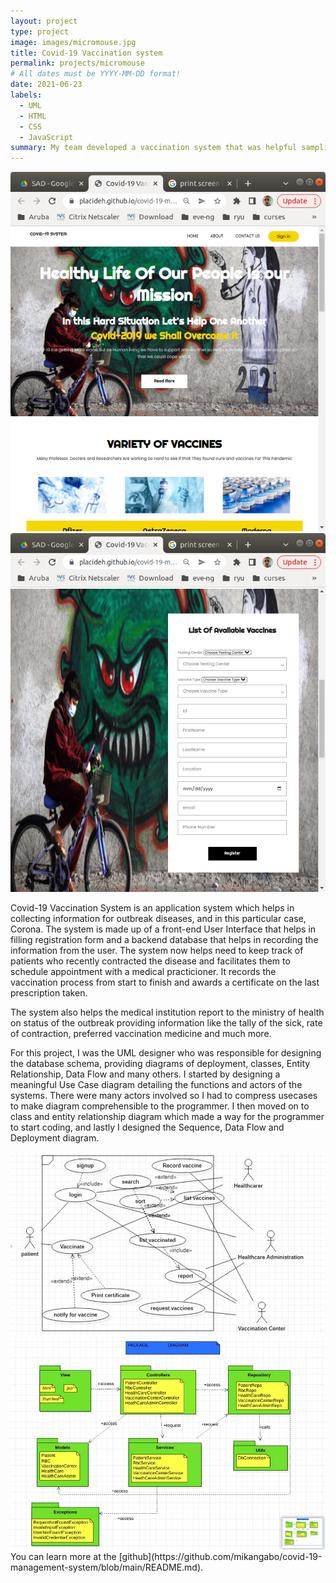```yaml
---
layout: project
type: project
image: images/micromouse.jpg
title: Covid-19 Vaccination system
permalink: projects/micromouse
# All dates must be YYYY-MM-DD format!
date: 2021-06-23
labels:
  - UML
  - HTML
  - CSS
  - JavaScript
summary: My team developed a vaccination system that was helpful sampling vaccination data from patients across the nation.
---
```


<div class="ui small rounded images">
  <img class="ui image" src="../images/covid_home.png">
  <img class="ui image" src="../images/covid_form.png">
</div>

Covid-19 Vaccination System is an application system which helps in collecting information for outbreak diseases, and in this particular case, Corona. The system is made up of a front-end User Interface that helps in filling registration form and a backend database that helps in recording the information from the user. The system now helps need to keep track of patients who recently contracted the disease and facilitates them to schedule appointment with a medical practicioner. It records the vaccination process from start to finish and awards a certificate on the last prescription taken.

The system also helps the medical institution report to the ministry of health on status of the outbreak providing information like the tally of the sick, rate of contraction, preferred vaccination medicine and much more.

For this project, I was the UML designer who was responsible for designing the database schema, providing diagrams of deployment, classes, Entity Relationship, Data Flow and many others.  I started by designing a meaningful Use Case diagram detailing the functions and actors of the systems.
There were many actors involved so I had to compress usecases to make diagram comprehensible to the programmer. I then moved on to class and entity relationship diagram which made a way for the programmer to start coding, and lastly I designed the Sequence, Data Flow and Deployment diagram.
<div class="ui small rounded images">
<img class="ui image" src="../images/Usecase.jpg">
  <img class="ui image" src="../images/entity_relationship.jpg">
</div>
You can learn more at the [github](https://github.com/mikangabo/covid-19-management-system/blob/main/README.md).



